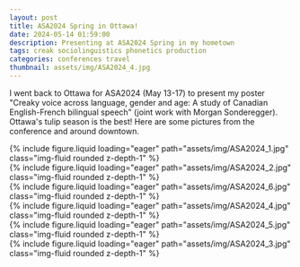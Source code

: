 ```yaml
---
layout: post
title: ASA2024 Spring in Ottawa!
date: 2024-05-14 01:59:00
description: Presenting at ASA2024 Spring in my hometown
tags: creak sociolinguistics phonetics production
categories: conferences travel
thumbnail: assets/img/ASA2024_4.jpg
---
```


I went back to Ottawa for ASA2024 (May 13-17) to present my poster "Creaky voice across language, gender and age: A study of Canadian English-French bilingual speech" (joint work with Morgan Sonderegger). Ottawa's tulip season is the best! Here are some pictures from the conference and around downtown.

<div class="row mt-3">
    <div class="col-sm mt-3 mt-md-0">
        {% include figure.liquid loading="eager" path="assets/img/ASA2024_1.jpg" class="img-fluid rounded z-depth-1" %}
    </div>
    <div class="col-sm mt-3 mt-md-0">
        {% include figure.liquid loading="eager" path="assets/img/ASA2024_2.jpg" class="img-fluid rounded z-depth-1" %}
    </div>
    <div class="col-sm mt-3 mt-md-0">
        {% include figure.liquid loading="eager" path="assets/img/ASA2024_6.jpg" class="img-fluid rounded z-depth-1" %}
    </div>
</div>  
  
<div class="row mt-3">
    <div class="col-sm mt-3 mt-md-0">
        {% include figure.liquid loading="eager" path="assets/img/ASA2024_4.jpg" class="img-fluid rounded z-depth-1" %}
    </div>
    <div class="col-sm mt-3 mt-md-0">
        {% include figure.liquid loading="eager" path="assets/img/ASA2024_5.jpg" class="img-fluid rounded z-depth-1" %}
    </div>
    <div class="col-sm mt-3 mt-md-0">
        {% include figure.liquid loading="eager" path="assets/img/ASA2024_3.jpg" class="img-fluid rounded z-depth-1" %}
    </div>
</div>
